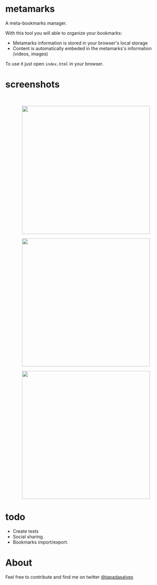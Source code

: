 metamarks
=========

A meta-bookmarks manager.

With this tool you will able to organize your bookmarks:
- Metamarks information is stored in your browser's local storage
- Content is automatically embeded in the metamarks's information (videos, images)

To use it just open `index.html` in your browser.

screenshots
===========
<br/>
<p align="center"><img width="400" src="https://raw.github.com/josetapadas/metamarks/master/img/screenshot3.png"></p>
<p align="center"><img width="400" src="https://raw.github.com/josetapadas/metamarks/master/img/screenshot2.png"></p>
<p align="center"><img width="400" src="https://raw.github.com/josetapadas/metamarks/master/img/screenshot1.png"></p>

todo
====

- Create tests
- Social sharing.
- Bookmarks import/export.

About
=====

Feel free to contribute and find me on twitter [@tapadasalves](http://www.twitter.com/tapadasalves)
